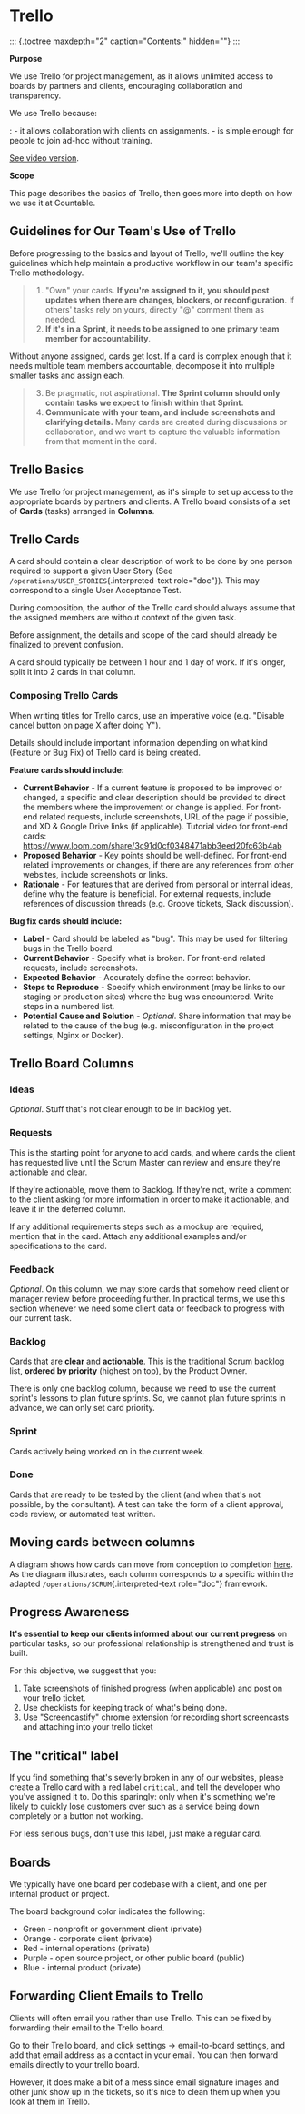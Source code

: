 Trello
======

::: {.toctree maxdepth="2" caption="Contents:" hidden=""}
:::

**Purpose**

We use Trello for project management, as it allows unlimited access to
boards by partners and clients, encouraging collaboration and
transparency.

We use Trello because:

:   -   it allows collaboration with clients on assignments.
    -   is simple enough for people to join ad-hoc without training.

[See video version](https://www.youtube.com/watch?v=6X9x4SCLhKs).

**Scope**

This page describes the basics of Trello, then goes more into depth on
how we use it at Countable.

Guidelines for Our Team\'s Use of Trello
----------------------------------------

Before progressing to the basics and layout of Trello, we\'ll outline
the key guidelines which help maintain a productive workflow in our
team\'s specific Trello methodology.

> 1.  \"Own\" your cards. **If you\'re assigned to it, you should post
>     updates when there are changes, blockers, or reconfiguration**. If
>     others\' tasks rely on yours, directly \"@\" comment them as
>     needed.
> 2.  **If it\'s in a Sprint, it needs to be assigned to one primary
>     team member for accountability**.

Without anyone assigned, cards get lost. If a card is complex enough
that it needs multiple team members accountable, decompose it into
multiple smaller tasks and assign each.

> 3.  Be pragmatic, not aspirational. **The Sprint column should only
>     contain tasks we expect to finish within that Sprint.**
> 4.  **Communicate with your team, and include screenshots and
>     clarifying details.** Many cards are created during discussions or
>     collaboration, and we want to capture the valuable information
>     from that moment in the card.

Trello Basics
-------------

We use Trello for project management, as it\'s simple to set up access
to the appropriate boards by partners and clients. A Trello board
consists of a set of **Cards** (tasks) arranged in **Columns**.

Trello Cards
------------

A card should contain a clear description of work to be done by one
person required to support a given User Story (See
`/operations/USER_STORIES`{.interpreted-text role="doc"}). This may
correspond to a single User Acceptance Test.

During composition, the author of the Trello card should always assume
that the assigned members are without context of the given task.

Before assignment, the details and scope of the card should already be
finalized to prevent confusion.

A card should typically be between 1 hour and 1 day of work. If it\'s
longer, split it into 2 cards in that column.

### Composing Trello Cards

When writing titles for Trello cards, use an imperative voice (e.g.
\"Disable cancel button on page X after doing Y\").

Details should include important information depending on what kind
(Feature or Bug Fix) of Trello card is being created.

**Feature cards should include:**

-   **Current Behavior** - If a current feature is proposed to be
    improved or changed, a specific and clear description should be
    provided to direct the members where the improvement or change is
    applied. For front-end related requests, include screenshots, URL of
    the page if possible, and XD & Google Drive links (if applicable).
    Tutorial video for front-end cards:
    <https://www.loom.com/share/3c91d0cf0348471abb3eed20fc63b4ab>
-   **Proposed Behavior** - Key points should be well-defined. For
    front-end related improvements or changes, if there are any
    references from other websites, include screenshots or links.
-   **Rationale** - For features that are derived from personal or
    internal ideas, define why the feature is beneficial. For external
    requests, include references of discussion threads (e.g. Groove
    tickets, Slack discussion).

**Bug fix cards should include:**

-   **Label** - Card should be labeled as \"bug\". This may be used for
    filtering bugs in the Trello board.
-   **Current Behavior** - Specify what is broken. For front-end related
    requests, include screenshots.
-   **Expected Behavior** - Accurately define the correct behavior.
-   **Steps to Reproduce** - Specify which environment (may be links to
    our staging or production sites) where the bug was encountered.
    Write steps in a numbered list.
-   **Potential Cause and Solution** - *Optional*. Share information
    that may be related to the cause of the bug (e.g. misconfiguration
    in the project settings, Nginx or Docker).

Trello Board Columns
--------------------

### Ideas

*Optional*. Stuff that\'s not clear enough to be in backlog yet.

### Requests

This is the starting point for anyone to add cards, and where cards the
client has requested live until the Scrum Master can review and ensure
they\'re actionable and clear.

If they\'re actionable, move them to Backlog. If they\'re not, write a
comment to the client asking for more information in order to make it
actionable, and leave it in the deferred column.

If any additional requirements steps such as a mockup are required,
mention that in the card. Attach any additional examples and/or
specifications to the card.

### Feedback

*Optional*. On this column, we may store cards that somehow need client
or manager review before proceeding further. In practical terms, we use
this section whenever we need some client data or feedback to progress
with our current task.

### Backlog

Cards that are **clear** and **actionable**. This is the traditional
Scrum backlog list, **ordered by priority** (highest on top), by the
Product Owner.

There is only one backlog column, because we need to use the current
sprint\'s lessons to plan future sprints. So, we cannot plan future
sprints in advance, we can only set card priority.

### Sprint

Cards actively being worked on in the current week.

### Done

Cards that are ready to be tested by the client (and when that\'s not
possible, by the consultant). A test can take the form of a client
approval, code review, or automated test written.

Moving cards between columns
----------------------------

A diagram shows how cards can move from conception to completion
[here](https://drive.google.com/open?id=1VrniT1lRqVu9sJr0ZMK1aQLnFwEuFIQD).
As the diagram illustrates, each column corresponds to a specific within
the adapted `/operations/SCRUM`{.interpreted-text role="doc"} framework.

Progress Awareness
------------------

**It\'s essential to keep our clients informed about our current
progress** on particular tasks, so our professional relationship is
strengthened and trust is built.

For this objective, we suggest that you:

1)  Take screenshots of finished progress (when applicable) and post on
    your trello ticket.
2)  Use checklists for keeping track of what\'s being done.
3)  Use \"Screencastify\" chrome extension for recording short
    screencasts and attaching into your trello ticket

The \"critical\" label
----------------------

If you find something that\'s severly broken in any of our websites,
please create a Trello card with a red label `critical`, and tell the
developer who you\'ve assigned it to. Do this sparingly: only when it\'s
something we\'re likely to quickly lose customers over such as a service
being down completely or a button not working.

For less serious bugs, don\'t use this label, just make a regular card.

Boards
------

We typically have one board per codebase with a client, and one per
internal product or project.

The board background color indicates the following:

-   Green - nonprofit or government client (private)
-   Orange - corporate client (private)
-   Red - internal operations (private)
-   Purple - open source project, or other public board (public)
-   Blue - internal product (private)

Forwarding Client Emails to Trello
----------------------------------

Clients will often email you rather than use Trello. This can be fixed
by forwarding their email to the Trello board.

Go to their Trello board, and click settings -\> email-to-board
settings, and add that email address as a contact in your email. You can
then forward emails directly to your trello board.

However, it does make a bit of a mess since email signature images and
other junk show up in the tickets, so it\'s nice to clean them up when
you look at them in Trello.
